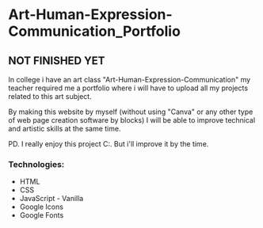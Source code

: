 # Art-Human-Expression-Communication_Portfolio

## NOT FINISHED YET

In college i have an art class "Art-Human-Expression-Communication" my teacher required me a portfolio where i will have to upload all my projects related to this art subject.

By making this website by myself (without using "Canva" or any other type of web page creation software by blocks) I will be able to improve technical and artistic skills at the same time.

PD. I really enjoy this project C:. But i'll improve it by the time. 

### Technologies:

- HTML
- CSS
- JavaScript - Vanilla
- Google Icons
- Google Fonts
